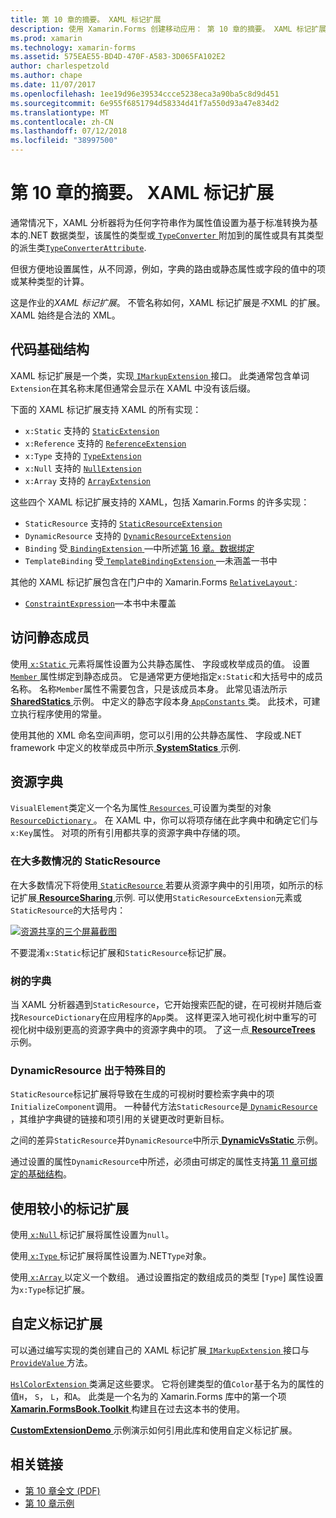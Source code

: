 ```yaml
---
title: 第 10 章的摘要。 XAML 标记扩展
description: 使用 Xamarin.Forms 创建移动应用： 第 10 章的摘要。 XAML 标记扩展
ms.prod: xamarin
ms.technology: xamarin-forms
ms.assetid: 575EAE55-BD4D-470F-A583-3D065FA102E2
author: charlespetzold
ms.author: chape
ms.date: 11/07/2017
ms.openlocfilehash: 1ee19d96e39534ccce5238eca3a90ba5c8d9d451
ms.sourcegitcommit: 6e955f6851794d58334d41f7a550d93a47e834d2
ms.translationtype: MT
ms.contentlocale: zh-CN
ms.lasthandoff: 07/12/2018
ms.locfileid: "38997500"
---
```

# <a name="summary-of-chapter-10-xaml-markup-extensions"></a>第 10 章的摘要。 XAML 标记扩展

通常情况下，XAML 分析器将为任何字符串作为属性值设置为基于标准转换为基本的.NET 数据类型，该属性的类型或[ `TypeConverter` ](xref:Xamarin.Forms.TypeConverter)附加到的属性或具有其类型的派生类[`TypeConverterAttribute`](xref:Xamarin.Forms.TypeConverterAttribute).

但很方便地设置属性，从不同源，例如，字典的路由或静态属性或字段的值中的项或某种类型的计算。

这是作业的*XAML 标记扩展*。 不管名称如何，XAML 标记扩展是*不*XML 的扩展。 XAML 始终是合法的 XML。

## <a name="the-code-infrastructure"></a>代码基础结构

XAML 标记扩展是一个类，实现[ `IMarkupExtension` ](xref:Xamarin.Forms.Xaml.IMarkupExtension)接口。 此类通常包含单词`Extension`在其名称末尾但通常会显示在 XAML 中没有该后缀。

下面的 XAML 标记扩展支持 XAML 的所有实现：

- `x:Static` 支持的 [`StaticExtension`](xref:Xamarin.Forms.Xaml.StaticExtension)
- `x:Reference` 支持的 [`ReferenceExtension`](xref:Xamarin.Forms.Xaml.ReferenceExtension)
- `x:Type` 支持的 [`TypeExtension`](xref:Xamarin.Forms.Xaml.TypeExtension)
- `x:Null` 支持的 [`NullExtension`](xref:Xamarin.Forms.Xaml.NullExtension)
- `x:Array` 支持的 [`ArrayExtension`](xref:Xamarin.Forms.Xaml.ArrayExtension)

这些四个 XAML 标记扩展支持的 XAML，包括 Xamarin.Forms 的许多实现：

- `StaticResource` 支持的 [`StaticResourceExtension`](xref:Xamarin.Forms.Xaml.StaticResourceExtension)
- `DynamicResource` 支持的 [`DynamicResourceExtension`](xref:Xamarin.Forms.Xaml.DynamicResourceExtension)
- `Binding` 受[ `BindingExtension` ](xref:Xamarin.Forms.Xaml.BindingExtension)&mdash;中所述[第 16 章。数据绑定](#chapter16)
- `TemplateBinding` 受[ `TemplateBindingExtension` ](xref:Xamarin.Forms.Xaml.TemplateBindingExtension)&mdash;未涵盖一书中

其他的 XAML 标记扩展包含在门户中的 Xamarin.Forms [ `RelativeLayout` ](xref:Xamarin.Forms.RelativeLayout):

- [`ConstraintExpression`](xref:Xamarin.Forms.ConstraintExpression)&mdash;本书中未覆盖

## <a name="accessing-static-members"></a>访问静态成员

使用[ `x:Static` ](xref:Xamarin.Forms.Xaml.StaticExtension)元素将属性设置为公共静态属性、 字段或枚举成员的值。 设置[ `Member` ](xref:Xamarin.Forms.Xaml.StaticExtension.Member)属性绑定到静态成员。 它是通常更方便地指定`x:Static`和大括号中的成员名称。 名称`Member`属性不需要包含，只是该成员本身。 此常见语法所示[ **SharedStatics** ](https://github.com/xamarin/xamarin-forms-book-samples/tree/master/Chapter10/SharedStatics)示例。 中定义的静态字段本身[ `AppConstants` ](https://github.com/xamarin/xamarin-forms-book-samples/blob/master/Chapter10/SharedStatics/SharedStatics/SharedStatics/AppConstants.cs)类。 此技术，可建立执行程序使用的常量。

使用其他的 XML 命名空间声明，您可以引用的公共静态属性、 字段或.NET framework 中定义的枚举成员中所示[ **SystemStatics** ](https://github.com/xamarin/xamarin-forms-book-samples/tree/master/Chapter10/SystemStatics)示例.

## <a name="resource-dictionaries"></a>资源字典

`VisualElement`类定义一个名为属性[ `Resources` ](xref:Xamarin.Forms.VisualElement.Resources)可设置为类型的对象[ `ResourceDictionary` ](xref:Xamarin.Forms.ResourceDictionary)。 在 XAML 中，你可以将项存储在此字典中和确定它们与`x:Key`属性。 对项的所有引用都共享的资源字典中存储的项。

### <a name="staticresource-for-most-purposes"></a>在大多数情况的 StaticResource

在大多数情况下将使用[ `StaticResource` ](xref:Xamarin.Forms.Xaml.StaticResourceExtension)若要从资源字典中的引用项，如所示的标记扩展[ **ResourceSharing** ](https://github.com/xamarin/xamarin-forms-book-samples/tree/master/Chapter10/ResourceSharing)示例. 可以使用`StaticResourceExtension`元素或`StaticResource`的大括号内：

[![资源共享的三个屏幕截图](images/ch10fg03-small.png "资源共享")](images/ch10fg03-large.png#lightbox "资源共享")

不要混淆`x:Static`标记扩展和`StaticResource`标记扩展。

### <a name="a-tree-of-dictionaries"></a>树的字典

当 XAML 分析器遇到`StaticResource`，它开始搜索匹配的键，在可视树并随后查找`ResourceDictionary`在应用程序的`App`类。 这样更深入地可视化树中重写的可视化树中级别更高的资源字典中的资源字典中的项。 了这一点[ **ResourceTrees** ](https://github.com/xamarin/xamarin-forms-book-samples/tree/master/Chapter10/ResourceTrees)示例。

### <a name="dynamicresource-for-special-purposes"></a>DynamicResource 出于特殊目的

`StaticResource`标记扩展将导致在生成的可视树时要检索字典中的项`InitializeComponent`调用。 一种替代方法`StaticResource`是[ `DynamicResource` ](xref:Xamarin.Forms.Xaml.DynamicResourceExtension)，其维护字典键的链接和项引用的关键更改时更新目标。

之间的差异`StaticResource`并`DynamicResource`中所示[ **DynamicVsStatic** ](https://github.com/xamarin/xamarin-forms-book-samples/tree/master/Chapter10/DynamicVsStatic)示例。

通过设置的属性`DynamicResource`中所述，必须由可绑定的属性支持[第 11 章可绑定的基础结构](chapter11.md)。

## <a name="lesser-used-markup-extensions"></a>使用较小的标记扩展

使用[ `x:Null` ](xref:Xamarin.Forms.Xaml.NullExtension)标记扩展将属性设置为`null`。

使用[ `x:Type` ](xref:Xamarin.Forms.Xaml.TypeExtension)标记扩展将属性设置为.NET`Type`对象。

使用[ `x:Array` ](xref:Xamarin.Forms.Xaml.ArrayExtension)以定义一个数组。 通过设置指定的数组成员的类型 [`Type`] 属性设置为`x:Type`标记扩展。

## <a name="a-custom-markup-extension"></a>自定义标记扩展

可以通过编写实现的类创建自己的 XAML 标记扩展[ `IMarkupExtension` ](xref:Xamarin.Forms.Xaml.IMarkupExtension)接口与[ `ProvideValue` ](xref:Xamarin.Forms.Xaml.IMarkupExtension.ProvideValue(System.IServiceProvider))方法。

[ `HslColorExtension` ](https://github.com/xamarin/xamarin-forms-book-samples/blob/master/Libraries/Xamarin.FormsBook.Toolkit/Xamarin.FormsBook.Toolkit/HslColorExtension.cs)类满足这些要求。 它将创建类型的值`Color`基于名为的属性的值`H`， `S`， `L`，和`A`。 此类是一个名为的 Xamarin.Forms 库中的第一个项[ **Xamarin.FormsBook.Toolkit** ](https://github.com/xamarin/xamarin-forms-book-samples/tree/master/Libraries/Xamarin.FormsBook.Toolkit)构建且在过去这本书的使用。

[ **CustomExtensionDemo** ](https://github.com/xamarin/xamarin-forms-book-samples/tree/master/Chapter10/CustomExtensionDemo)示例演示如何引用此库和使用自定义标记扩展。



## <a name="related-links"></a>相关链接

- [第 10 章全文 (PDF)](https://download.xamarin.com/developer/xamarin-forms-book/XamarinFormsBook-Ch10-Apr2016.pdf)
- [第 10 章示例](https://github.com/xamarin/xamarin-forms-book-samples/tree/master/Chapter10)
